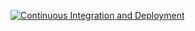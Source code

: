 [![Continuous Integration and Deployment](https://github.com/barruka/test-github-actions/actions/workflows/ci-cd.yaml/badge.svg)](https://github.com/barruka/test-github-actions/actions/workflows/ci-cd.yaml)


